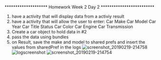 ******************** Homework Week 2 Day 2 *************************
1.  have a activity that will display data from a activiy result
2.  have a activity that will allow the user to enter:
       Car Make
       Car Model
       Car Year
       Car Title Status
       Car Color
       Car Engine
       Car Transmission
3.  Create a car object to hold data in #2
4.  pass the data using bundles
6.  on Result, save the make and model to shared prefs and insert the values from sharedPref in the logs
![screenshot_20190219-214758](https://user-images.githubusercontent.com/32153064/53062952-8272b000-3490-11e9-9ab3-ac4b1b4b1028.png)
![logscreenshot](https://user-images.githubusercontent.com/32153064/53062953-8272b000-3490-11e9-9c91-197213bf9a29.PNG)
![screenshot_20190219-214754](https://user-images.githubusercontent.com/32153064/53062954-8272b000-3490-11e9-9fca-cf253288783c.png)
